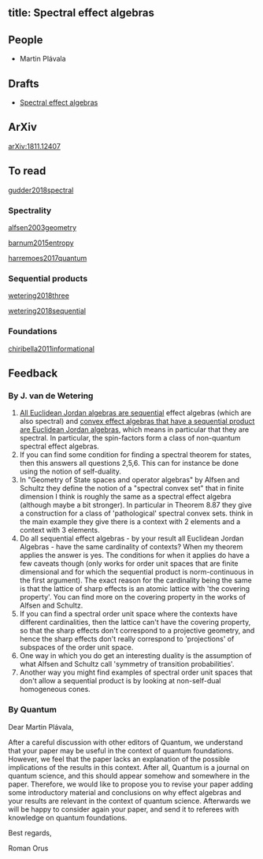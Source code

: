 title: Spectral effect algebras
---
## People

* Martin Plávala

## Drafts

* [Spectral effect algebras](spectral/file.pdf)

## ArXiv

[arXiv:1811.12407](https://arxiv.org/abs/1811.12407)

## To read

[gudder2018spectral](gudder2018spectral)

### Spectrality

[alfsen2003geometry](alfsen2003geometry)

[barnum2015entropy](barnum2015entropy)

[harremoes2017quantum](harremoes2017quantum)

### Sequential products

[wetering2018three](wetering2018three)

[wetering2018sequential](wetering2018sequential)

### Foundations

[chiribella2011informational](chiribella2011informational)


## Feedback

### By J. van de Wetering

1. [All Euclidean Jordan algebras are sequential](https://arxiv.org/abs/1803.08453) effect algebras (which are also spectral) and 
[convex effect algebras that have a sequential product are Euclidean Jordan algebras](https://arxiv.org/abs/1803.11139), which means in particular that they are spectral. In particular, the spin-factors form a class of non-quantum spectral effect algebras.
1. If you can find some condition for finding a spectral theorem for states, then this answers all questions 2,5,6. This can for
instance be done using the notion of self-duality.
1.  In "Geometry of State spaces and operator algebras" by Alfsen and Schultz they define the notion of a "spectral convex set" that in finite dimension I think is roughly the same as a spectral effect algebra (although maybe a bit stronger). In particular in Theorem 8.87 they give a construction for a class of 'pathological' spectral convex sets.  think in the main example they give there is a context with 2 elements and a context with 3 elements.
1. Do all sequential effect algebras - by your result all Euclidean Jordan Algebras - have the same cardinality of contexts? 
When my theorem applies the answer is yes. The conditions for when it applies do have a few caveats though (only works for order unit spaces that are finite dimensional and for which the sequential product is norm-continuous in the first argument). The exact reason for the cardinality being the same is that the lattice of sharp effects is an atomic lattice with 'the covering property'. You can find more on the covering property in the works of Alfsen and Schultz.
1. If you can find a spectral order unit space where the contexts have different cardinalities, then the lattice can't have the covering property, so that the sharp effects don't correspond to a projective geometry, and hence the sharp effects don't really correspond to 'projections' of subspaces of the order unit space.
1. One way in which you do get an interesting duality is the assumption of what Alfsen and Schultz call 'symmetry of transition probabilities'. 
1. Another way you might find examples of spectral order unit spaces that don't allow a sequential product is by looking at non-self-dual homogeneous cones.

### By Quantum

Dear Martin Plávala,

After a careful discussion with other editors of Quantum, we 
understand that your paper may be useful in the context of quantum 
foundations. However, we feel that the paper lacks an explanation of 
the possible implications of the results in this context. After all, 
Quantum is a journal on quantum science, and this should appear 
somehow and somewhere in the paper.
Therefore, we would like to propose you to revise your paper adding 
some introductory material and conclusions on why effect algebras and 
your results are relevant in the context of quantum science. 
Afterwards we will be happy to consider again your paper, and send it 
to referees with knowledge on quantum foundations.

Best regards,

Roman Orus